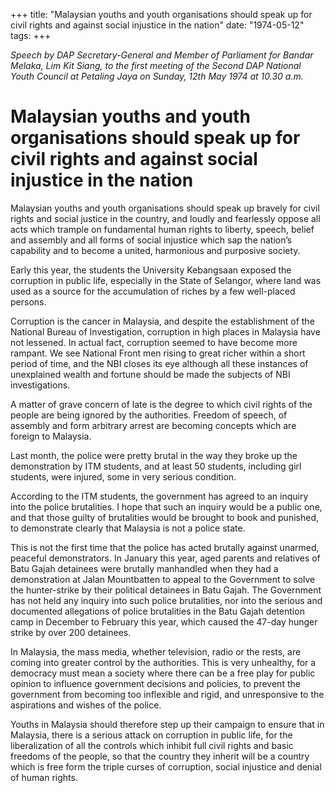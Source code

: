 +++ 
title: "Malaysian youths and youth organisations should speak up for civil rights and against social injustice in the nation"
date: "1974-05-12"
tags:
+++

_Speech by DAP Secretary-General and Member of Parliament for Bandar Melaka, Lim Kit Siang, to the first meeting of the Second DAP National Youth Council at Petaling Jaya on Sunday, 12th May 1974 at 10.30 a.m._

# Malaysian youths and youth organisations should speak up for civil rights and against social injustice in the nation

Malaysian youths and youth organisations should speak up bravely for civil rights and social justice in the country, and loudly and fearlessly oppose all acts which trample on fundamental human rights to liberty, speech, belief and assembly and all forms of social injustice which sap the nation’s capability and to become a united, harmonious and purposive society.</u>

Early this year, the students the University Kebangsaan exposed the corruption in public life, especially in the State of Selangor, where land was used as a source for the accumulation of riches by a few well-placed persons.

Corruption is the cancer in Malaysia, and despite the establishment of the National Bureau of Investigation, corruption in high places in Malaysia have not lessened. In actual fact, corruption seemed to have become more rampant. We see National Front men rising to great richer within a short period of time, and the NBI closes its eye although all these instances of unexplained wealth and fortune should be made the subjects of NBI investigations.

A matter of grave concern of late is the degree to which civil rights of the people are being ignored by the authorities. Freedom of speech, of assembly and form arbitrary arrest are becoming concepts which are foreign to Malaysia.

Last month, the police were pretty brutal in the way they broke up the demonstration by ITM students, and at least 50 students, including girl students, were injured, some in very serious condition.

According to the ITM students, the government has agreed to an inquiry into the police brutalities. I hope that such an inquiry would be a public one, and that those guilty of brutalities would be brought to book and punished, to demonstrate clearly that Malaysia is not a police state.

This is not the first time that the police has acted brutally against unarmed, peaceful demonstrators. In January this year, aged parents and relatives of Batu Gajah detainees were brutally manhandled when they had a demonstration at Jalan Mountbatten to appeal to the Government to solve the hunter-strike by their political detainees in Batu Gajah. The Government has not held any inquiry into such police brutalities, nor into the serious and documented allegations of police brutalities in the Batu Gajah detention camp in December to February this year, which caused the 47-day hunger strike by over 200 detainees.

In Malaysia, the mass media, whether television, radio or the rests, are coming into greater control by the authorities. This is very unhealthy, for a democracy must mean a society where there can be a free play for public opinion to influence government decisions and policies, to prevent the government from becoming too inflexible and rigid, and unresponsive to the aspirations and wishes of the police.

Youths in Malaysia should therefore step up their campaign to ensure that in Malaysia, there is a serious attack on corruption in public life, for the liberalization of all the controls which inhibit full civil rights and basic freedoms of the people, so that the country they inherit will be a country which is free form the triple curses of corruption, social injustice and denial of human rights.
 
